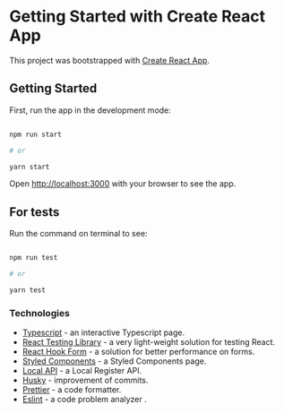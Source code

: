 # Getting Started with Create React App

This project was bootstrapped with [Create React App](https://github.com/facebook/create-react-app).

## Getting Started

  

First, run the app in the development mode:

  

```bash

npm run start

# or

yarn start

```

  

Open [http://localhost:3000](http://localhost:3000) with your browser to see the app.

## For tests

  

Run the command on terminal to see:

  

```bash

npm run test

# or

yarn test

```

    

### Technologies
 


- [Typescript](https://www.typescriptlang.org/) - an interactive Typescript page.
- [React Testing Library](https://testing-library.com/docs/react-testing-library/intro/) - a very light-weight solution for testing React.
- [React Hook Form](https://react-hook-form.com/) - a solution for better performance on forms.
- [Styled Components](https://styled-components.com/) - a Styled Components page.
- [Local API](https://github.com/gupy-io/do-at-home-front-interview) - a Local Register API.
- [Husky](https://github.com/typicode/husky) - improvement of commits. 
- [Prettier](https://prettier.io/) - a code formatter. 
- [Eslint](https://eslint.org/) - a code problem analyzer
. 
